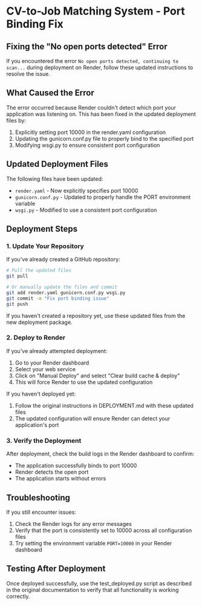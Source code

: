 # CV-to-Job Matching System - Port Binding Fix

## Fixing the "No open ports detected" Error

If you encountered the error `No open ports detected, continuing to scan...` during deployment on Render, follow these updated instructions to resolve the issue.

## What Caused the Error

The error occurred because Render couldn't detect which port your application was listening on. This has been fixed in the updated deployment files by:

1. Explicitly setting port 10000 in the render.yaml configuration
2. Updating the gunicorn.conf.py file to properly bind to the specified port
3. Modifying wsgi.py to ensure consistent port configuration

## Updated Deployment Files

The following files have been updated:
- `render.yaml` - Now explicitly specifies port 10000
- `gunicorn.conf.py` - Updated to properly handle the PORT environment variable
- `wsgi.py` - Modified to use a consistent port configuration

## Deployment Steps

### 1. Update Your Repository

If you've already created a GitHub repository:

```bash
# Pull the updated files
git pull

# Or manually update the files and commit
git add render.yaml gunicorn.conf.py wsgi.py
git commit -m "Fix port binding issue"
git push
```

If you haven't created a repository yet, use these updated files from the new deployment package.

### 2. Deploy to Render

If you've already attempted deployment:

1. Go to your Render dashboard
2. Select your web service
3. Click on "Manual Deploy" and select "Clear build cache & deploy"
4. This will force Render to use the updated configuration

If you haven't deployed yet:

1. Follow the original instructions in DEPLOYMENT.md with these updated files
2. The updated configuration will ensure Render can detect your application's port

### 3. Verify the Deployment

After deployment, check the build logs in the Render dashboard to confirm:
- The application successfully binds to port 10000
- Render detects the open port
- The application starts without errors

## Troubleshooting

If you still encounter issues:

1. Check the Render logs for any error messages
2. Verify that the port is consistently set to 10000 across all configuration files
3. Try setting the environment variable `PORT=10000` in your Render dashboard

## Testing After Deployment

Once deployed successfully, use the test_deployed.py script as described in the original documentation to verify that all functionality is working correctly.
